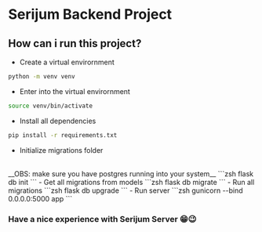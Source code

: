 # Serijum Backend Project

## How can i run this project?

 - Create a virtual envirornment
```zsh
python -m venv venv
```
 - Enter into the virtual envirornment
```zsh
source venv/bin/activate
```
 - Install all dependencies
```zsh
pip install -r requirements.txt
```
 - Initialize migrations folder
 <br>
 __OBS: make sure you have postgres running into your system__
```zsh
flask db init
```
 - Get all migrations from models
```zsh
flask db migrate
```
 - Run all migrations
```zsh
flask db upgrade
```
 - Run server
```zsh
gunicorn --bind 0.0.0.0:5000 app
```

### Have a nice experience with Serijum Server 😁😉